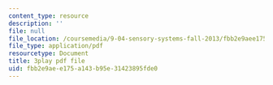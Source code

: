 ```yaml
---
content_type: resource
description: ''
file: null
file_location: /coursemedia/9-04-sensory-systems-fall-2013/fbb2e9aee175a143b95e31423895fde0_-I-WA_kSkfA.pdf
file_type: application/pdf
resourcetype: Document
title: 3play pdf file
uid: fbb2e9ae-e175-a143-b95e-31423895fde0
---
```

